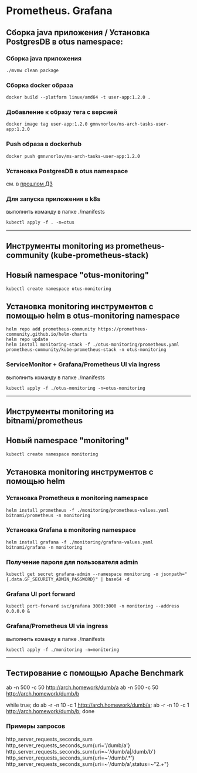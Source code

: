 # Prometheus. Grafana

## Сборка java приложения / Установка PostgresDB в otus namespace:
### Сборка java приложения
```
./mvnw clean package
```

### Сборка docker образа
```
docker build --platform linux/amd64 -t user-app:1.2.0 .
```

### Добавление к образу тега с версией
```
docker image tag user-app:1.2.0 gmnvnorlov/ms-arch-tasks-user-app:1.2.0
```

###  Push образа в dockerhub
```
docker push gmnvnorlov/ms-arch-tasks-user-app:1.2.0
```

### Установка PostgresDB в otus namespace
см. в [прошлом ДЗ](../04_helm/README.md)

### Для запуска приложения в k8s
выполнить команду в папке ./manifests
```
kubectl apply -f . -n=otus
```
---
## Инструменты monitoring из prometheus-community (kube-prometheus-stack)
## Новый namespace "otus-monitoring"
```
kubectl create namespace otus-monitoring
```
## Установка monitoring инструментов с помощью helm в otus-monitoring namespace
```
helm repo add prometheus-community https://prometheus-community.github.io/helm-charts
helm repo update
helm install monitoring-stack -f ./otus-monitoring/prometheus.yaml prometheus-community/kube-prometheus-stack -n otus-monitoring
```
### ServiceMonitor + Grafana/Prometheus UI via ingress
выполнить команду в папке ./manifests
```
kubectl apply -f ./otus-monitoring -n=otus-monitoring
```

---
## Инструменты monitoring из bitnami/prometheus
## Новый namespace "monitoring"
```
kubectl create namespace monitoring
```

## Установка monitoring инструментов с помощью helm

### Установка Prometheus в monitoring namespace
```
helm install prometheus -f ./monitoring/prometheus-values.yaml bitnami/prometheus -n monitoring
```

### Установка Grafana в monitoring namespace
```
helm install grafana -f ./monitoring/grafana-values.yaml bitnami/grafana -n monitoring
```

### Получение пароля для пользователя admin
```
kubectl get secret grafana-admin --namespace monitoring -o jsonpath="{.data.GF_SECURITY_ADMIN_PASSWORD}" | base64 -d
```

### Grafana UI port forward
```
kubectl port-forward svc/grafana 3000:3000 -n monitoring --address 0.0.0.0 &
```

### Grafana/Prometheus UI via ingress
выполнить команду в папке ./manifests
```
kubectl apply -f ./monitoring -n=monitoring
```
---
## Тестирование с помощью Apache Benchmark
ab -n 500 -c 50 http://arch.homework/dumb/a
ab -n 500 -c 50 http://arch.homework/dumb/b

while true; do ab -r -n 10 -c 1 http://arch.homework/dumb/a; ab -r -n 10 -c 1 http://arch.homework/dumb/b; done

### Примеры запросов
http_server_requests_seconds_sum
http_server_requests_seconds_sum{uri='/dumb/a'}
http_server_requests_seconds_sum{uri=~'/dumb/a|/dumb/b'}
http_server_requests_seconds_sum{uri=~'/dumb/.*'}
http_server_requests_seconds_sum{uri=~'/dumb/a',status=~"2.+"}